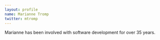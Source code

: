 ```yaml
---
layout: profile
name: Marianne Tromp
twitter: mtromp
---
```

Marianne has been involved with software development for over 35 years.
